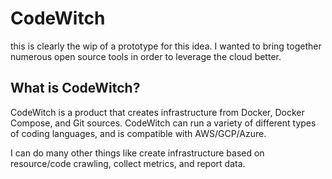 # CodeWitch
this is clearly the wip of a prototype for this idea. I wanted to bring together numerous open source tools in order to leverage the cloud better.


## What is CodeWitch?

CodeWitch is a product that creates infrastructure from Docker, Docker Compose, and Git sources. CodeWitch can run a variety of different types of
coding languages, and is compatible with AWS/GCP/Azure.


I can do many other things like create infrastructure based on resource/code crawling, collect metrics, and report data.
